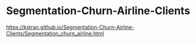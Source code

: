 # Segmentation-Churn-Airline-Clients

https://kstran.github.io/Segmentation-Churn-Airline-Clients/Segmentation_churn_airline.html 
